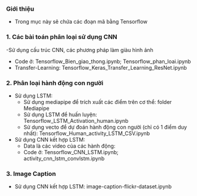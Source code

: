 ### Giới thiệu
- Trong mục này sẽ chứa các đoạn mã bằng Tensorflow
### 1. Các bài toán phân loại sử dụng CNN
-Sử dụng cấu trúc CNN, các phương pháp làm giàu hình ảnh
  - Code ở: Tensorflow_Bien_giao_thong.ipynb; Tensorflow_phan_loai.ipynb
- Transfer-Learning: Tensorflow_Keras_Transfer_Learning_ResNet.ipynb
### 2. Phân loại hành động con người
- Sử dụng LSTM:
  - Sử dụng mediapipe để trích xuất các điểm trên cơ thể: folder Mediapipe
  - Sử dụng LSTM để huấn luyện: Tensorflow_LSTM_Activation_human.ipynb
  - Sử dụng vecto để dự đoán hành động con người (chỉ có 1 điểm duy nhất): Tensorflow_Human_activity_LSTM_CSV.ipynb
- Sử dụng CNN kết hợp LSTM:
  - Data là các video của các hành động:
  - Code ở: Tensorflow_CNN_LSTM.ipynb; activity_cnn_lstm_convlstm.ipynb
### 3. Image Caption
- Sử dụng CNN kết hợp LSTM: image-caption-flickr-dataset.ipynb


